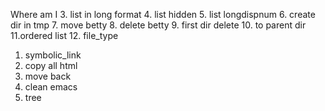 Where am I
3. list in long format
4. list hidden
5. list longdispnum
6. create dir in tmp
7. move betty
8. delete betty
9. first dir delete
10. to parent dir
11.ordered list
12. file_type
1. symbolic_link
14. copy all html
15. move back
16. clean emacs
17. tree
